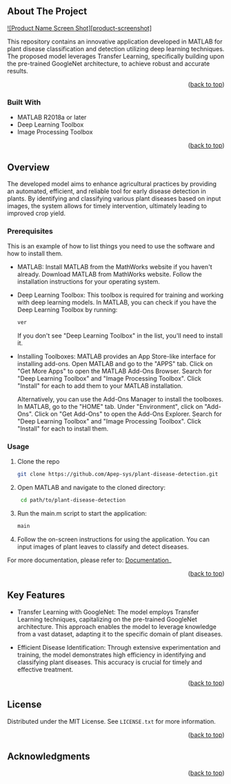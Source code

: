 <!-- ABOUT THE PROJECT -->
## About The Project

[![Product Name Screen Shot][product-screenshot]](https://example.com)

This repository contains an innovative application developed in MATLAB for plant disease classification and detection utilizing deep learning techniques. The proposed model leverages Transfer Learning, specifically building upon the pre-trained GoogleNet architecture, to achieve robust and accurate results.
<p align="right">(<a href="#readme-top">back to top</a>)</p>



### Built With

* MATLAB R2018a or later
* Deep Learning Toolbox
* Image Processing Toolbox

<p align="right">(<a href="#readme-top">back to top</a>)</p>



<!-- GETTING STARTED -->
## Overview

The developed model aims to enhance agricultural practices by providing an automated, efficient, and reliable tool for early disease detection in plants. By identifying and classifying various plant diseases based on input images, the system allows for timely intervention, ultimately leading to improved crop yield.

### Prerequisites

This is an example of how to list things you need to use the software and how to install them.
* MATLAB:
  Install MATLAB from the MathWorks website if you haven't already.
  Download MATLAB from MathWorks website.
  Follow the installation instructions for your operating system.
  
* Deep Learning Toolbox:
  This toolbox is required for training and working with deep learning models.
  In MATLAB, you can check if you have the Deep Learning Toolbox by running:
  ```sh
  ver
  ```
  If you don't see "Deep Learning Toolbox" in the list, you'll need to install it.
  
* Installing Toolboxes:
  MATLAB provides an App Store-like interface for installing add-ons.
  Open MATLAB and go to the "APPS" tab.
  Click on "Get More Apps" to open the MATLAB Add-Ons Browser.
  Search for "Deep Learning Toolbox" and "Image Processing Toolbox".
  Click "Install" for each to add them to your MATLAB installation. 

  Alternatively, you can use the Add-Ons Manager to install the toolboxes.
  In MATLAB, go to the "HOME" tab.
  Under "Environment", click on "Add-Ons".
  Click on "Get Add-Ons" to open the Add-Ons Explorer.
  Search for "Deep Learning Toolbox" and "Image Processing Toolbox".
  Click "Install" for each to install them.

### Usage

1. Clone the repo
   
   ```sh
   git clone https://github.com/Apep-sys/plant-disease-detection.git
   ```
2. Open MATLAB and navigate to the cloned directory:
   
   ```sh
    cd path/to/plant-disease-detection
   ```
3. Run the main.m script to start the application:
   
   ```sh
   main 
   ```
4. Follow the on-screen instructions for using the application. You can input images of plant leaves to classify and detect diseases.

For more documentation, please refer to:  [Documentation](https://example.com)_


<p align="right">(<a href="#readme-top">back to top</a>)</p>


## Key Features 

* Transfer Learning with GoogleNet: The model employs Transfer Learning techniques, capitalizing on the pre-trained GoogleNet architecture. This approach enables the model to leverage knowledge from a vast dataset, adapting it to the specific domain of plant diseases.

* Efficient Disease Identification: Through extensive experimentation and training, the model demonstrates high efficiency in identifying and classifying plant diseases. This accuracy is crucial for timely and effective treatment.


<p align="right">(<a href="#readme-top">back to top</a>)</p>


<!-- LICENSE -->
## License

Distributed under the MIT License. See `LICENSE.txt` for more information.

<p align="right">(<a href="#readme-top">back to top</a>)</p>


<!-- ACKNOWLEDGMENTS -->
## Acknowledgments



<p align="right">(<a href="#readme-top">back to top</a>)</p>




